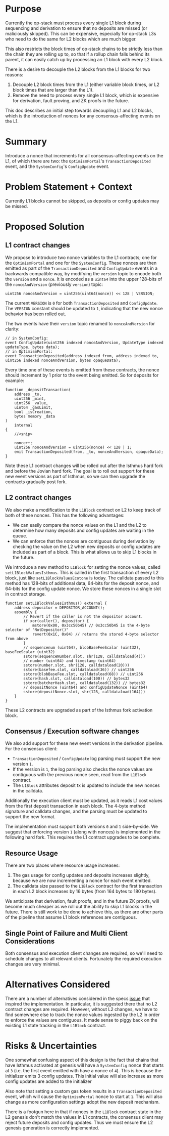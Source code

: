 # Purpose

Currently the op-stack must process every single L1 block during sequencing and
derivation to ensure that no deposits are missed (or maliciously skipped). This
can be expensive, especially for op-stack L3s who need to do the same for L2 blocks
which are much bigger.

This also restricts the block times of op-stack chains to be strictly less than the
chain they are rolling up to, so that if a rollup chain falls behind its parent, it
can easily catch up by processing an L1 block with every L2 block.

There is a desire to decouple the L2 blocks from the L1 blocks for two reasons:
1. Decouple L2 block times from the L1 (either variable block times, or L2 block times
   that are larger than the L1).
2. Remove the need to process every single L1 block, which is expensive for derivation,
   fault proving, and ZK proofs in the future.

This doc describes an initial step towards decoupling L1 and L2 blocks, which is the
introduction of nonces for any consensus-affecting events on the L1.

# Summary

Introduce a nonce that increments for all consensus-affecting events on the L1, of which
there are two: the `OptimismPortal`'s `TransactionDeposited` event,  and the
`SystemConfig`'s `ConfigUpdate` event.

# Problem Statement + Context

Currently L1 blocks cannot be skipped, as deposits or config updates may be missed.

# Proposed Solution

## L1 contract changes

We propose to introduce two nonce variables to the L1 contracts; one for the
`OptimismPortal` and one for the `SystemConfig`. These nonces are then emitted as part of
the `TransactionDeposited` and `ConfigUpdate` events in a backwards compatible way, by
modifying the `version` topic to encode both the `version` and a `nonce`. It is encoded
as a `uint64` into the upper 128-bits of the `nonceAndVersion` (previously `version`)
topic:

```solidity
uint256 nonceAndVersion = uint256(uint64(nonce)) << 128 | VERSION;
```

The current `VERSION` is `0` for both `TransactionDeposited` and `ConfigUpdate`. The
`VERSION` constant should be updated to `1`, indicating that the new nonce behavior has
been rolled out. 

The two events have their `version` topic renamed to `nonceAndVersion` for clarity:
```solidity
// in SystemConfig:
event ConfigUpdate(uint256 indexed nonceAndVersion, UpdateType indexed updateType, bytes data);
// in OptimismPortal:
event TransactionDeposited(address indexed from, address indexed to, uint256 indexed nonceAndVersion, bytes opaqueData);
```

Every time one of these events is emitted from these contracts, the nonce should
increment by 1 prior to the event being emitted. So for deposits for example:

```solidity
function _depositTransaction(
    address _to,
    uint256 _mint,
    uint256 _value,
    uint64 _gasLimit,
    bool _isCreation,
    bytes memory _data
)
    internal
{
    //<snip>

    nonce++;
    uint256 nonceAndVersion = uint256(nonce) << 128 | 1;
    emit TransactionDeposited(from, _to, nonceAndVersion, opaqueData);
}
```

Note these L1 contract changes will be rolled out after the Isthmus hard fork and before
the Jovian hard fork. The goal is to roll out support for these new event versions as
part of Isthmus, so we can then upgrade the contracts gradually post fork.

## L2 contract changes

We also make a modification to the `L1Block` contract on L2 to keep track of both of
these nonces. This has the following advantages:
 - We can easily compare the nonce values on the L1 and the L2 to determine how many
   deposits and config updates are waiting in the queue.
 - We can enforce that the nonces are contiguous during derivation by checking the value
   on the L2 when new deposits or config updates are included as part of a block. This
   is what allows us to skip L1 blocks in the future.

We introduce a new method to `L1Block` for setting the nonce values, called
`setL1BlockValuesIsthmus`. This is called in the first transaction of every L2 block,
just like `setL1BlockValuesEcotone` is today. The calldata passed to this method has
128-bits of additional data, 64-bits for the deposit nonce, and 64-bits for the config
update nonce. We store these nonces in a single slot in contract storage.

```solidity
function setL1BlockValuesIsthmus() external {
    address depositor = DEPOSITOR_ACCOUNT();
    assembly {
        // Revert if the caller is not the depositor account.
        if xor(caller(), depositor) {
            mstore(0x00, 0x3cc50b45) // 0x3cc50b45 is the 4-byte selector of "NotDepositor()"
            revert(0x1C, 0x04) // returns the stored 4-byte selector from above
        }
        // sequencenum (uint64), blobBaseFeeScalar (uint32), baseFeeScalar (uint32)
        sstore(sequenceNumber.slot, shr(128, calldataload(4)))
        // number (uint64) and timestamp (uint64)
        sstore(number.slot, shr(128, calldataload(20)))
        sstore(basefee.slot, calldataload(36)) // uint256
        sstore(blobBaseFee.slot, calldataload(68)) // uint256
        sstore(hash.slot, calldataload(100)) // bytes32
        sstore(batcherHash.slot, calldataload(132)) // bytes32
        // depositNonce (uint64) and configUpdateNonce (uint64)
        sstore(depositNonce.slot, shr(128, calldataload(164)))
    }
}
```

These L2 contracts are upgraded as part of the Isthmus fork activation block.

## Consensus / Execution software changes

We also add support for these new event versions in the derivation pipeline. For the
consensus client:
 - `TransactionDeposited` / `ConfigUpdate` log parsing must support the new version `1`.
 - If the version is `1`, the log parsing also checks the nonce values are contiguous
   with the previous nonce seen, read from the `L1Block` contract.
 - The `L1Block` attributes deposit tx is updated to include the new nonces in the
   calldata.

Additionally the execution client must be updated, as it reads L1 cost values from the
first deposit transaction in each block. The 4-byte method signature and calldata
changes, and the parsing must be updated to support the new format.

The implementation must support both versions `0` and `1` side-by-side. We suggest that
enforcing version `1` (along with nonces) is implemented in the following hard fork.
This requires the L1 contract upgrades to be complete.

## Resource Usage

There are two places where resource usage increases:
1. The gas usage for config updates and deposits increases slightly, because we are now
   incrementing a nonce for each event emitted.
2. The calldata size passed to the `L1Block` contract for the first transaction in each
   L2 block increases by 16 bytes (from 164 bytes to 180 bytes).

We anticipate that derivation, fault proofs, and in the future ZK proofs, will become
much cheaper as we roll out the ability to skip L1 blocks in the future. There is still
work to be done to achieve this, as there are other parts of the pipeline that assume
L1 block references are contiguous.

## Single Point of Failure and Multi Client Considerations

Both consensus and execution client changes are required, so we'll need to schedule
changes to all relevant clients. Fortunately the required execution changes are very
minimal.

# Alternatives Considered

There are a number of alternatives considered in the specs
[issue](https://github.com/ethereum-optimism/specs/issues/330) that inspired the
implementation. In particular, it is suggested there that no L2 contract changes are
required. However, without L2 changes, we have to find somewhere else to track the nonce
values ingested by the L2 in order to enforce the values are contiguous. It made sense
to piggy back on the existing L1 state tracking in the `L1Block` contract.

# Risks & Uncertainties

One somewhat confusing aspect of this design is the fact that chains that have Isthmus
activated at genesis will have a `SystemConfig` nonce that starts at `3` (i.e. the
first event emitted with have a nonce of `4`). This is because the initializer emits
3 config updates. This initial value will also increase as more config updates are
added to the initializer

Also note that setting a custom gas token results in a `TransactionDeposited` event,
which will cause the `OptimismPortal` nonce to start at `1`. This will also change
as more configuration settings adopt the new deposit mechanism.

There is a footgun here in that if nonces in the `L1Block` contract state in the L2
genesis don't match the values in L1 contracts, the consensus client may reject future
deposits and config updates. Thus we must ensure the L2 genesis generation is correctly
implemented.
